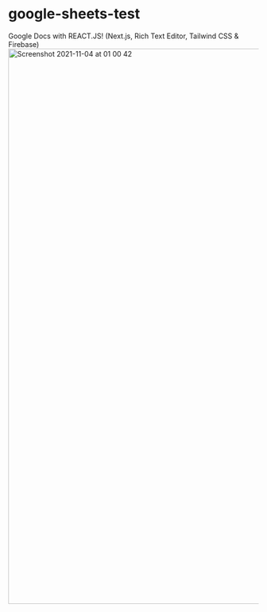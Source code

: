 # google-sheets-test

Google Docs with REACT.JS! (Next.js, Rich Text Editor, Tailwind CSS & Firebase)
<img width="1115" alt="Screenshot 2021-11-04 at 01 00 42" src="https://user-images.githubusercontent.com/53528392/140235318-077bf869-cb48-4b88-93a2-89b13474a003.png">
